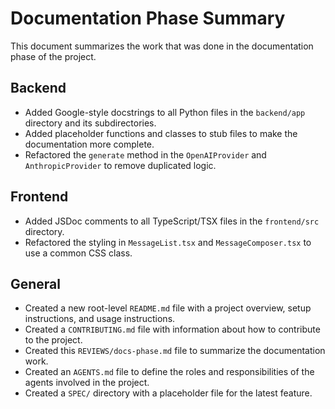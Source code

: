 # Documentation Phase Summary

This document summarizes the work that was done in the documentation phase of the project.

## Backend

- Added Google-style docstrings to all Python files in the `backend/app` directory and its subdirectories.
- Added placeholder functions and classes to stub files to make the documentation more complete.
- Refactored the `generate` method in the `OpenAIProvider` and `AnthropicProvider` to remove duplicated logic.

## Frontend

- Added JSDoc comments to all TypeScript/TSX files in the `frontend/src` directory.
- Refactored the styling in `MessageList.tsx` and `MessageComposer.tsx` to use a common CSS class.

## General

- Created a new root-level `README.md` file with a project overview, setup instructions, and usage instructions.
- Created a `CONTRIBUTING.md` file with information about how to contribute to the project.
- Created this `REVIEWS/docs-phase.md` file to summarize the documentation work.
- Created an `AGENTS.md` file to define the roles and responsibilities of the agents involved in the project.
- Created a `SPEC/` directory with a placeholder file for the latest feature.

